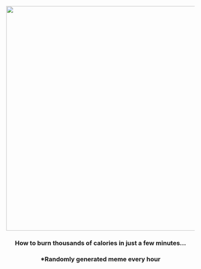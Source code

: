 <p align="center">
        <img src="https://i.redd.it/uu58c99vnny81.png" width="600" height="600">
        </p>
        <h3 align="center">How to burn thousands of calories in just a few minutes...</h3>
        <h3 align="center">*Randomly generated meme every hour</h3>
    
